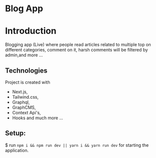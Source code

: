 # Blog App

# Introduction
  Blogging app (Live) where people read articles related to multiple top on different categories, comment on it, harsh comments will be filtered by admin,and more ...

## Technologies
Project is created with 
* Next.js, 
* Tailwind.css, 
* Graphql, 
* GraphCMS, 
* Context Api's, 
* Hooks and much more ...

## Setup:
$ run `npm i && npm run dev || yarn i && yarn run dev` for starting the application.